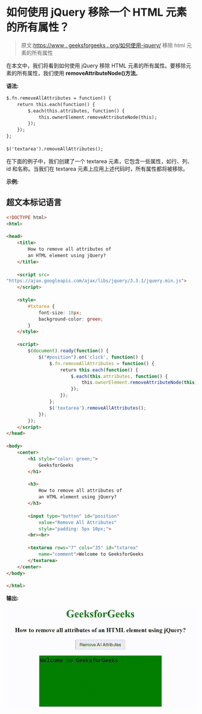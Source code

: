# 如何使用 jQuery 移除一个 HTML 元素的所有属性？

> 原文:[https://www . geeksforgeeks . org/如何使用-jquery/](https://www.geeksforgeeks.org/how-to-remove-all-attributes-of-an-html-element-using-jquery/) 移除 html 元素的所有属性

在本文中，我们将看到如何使用 jQuery 移除 HTML 元素的所有属性。要移除元素的所有属性，我们使用 **removeAttributeNode()方法**。

**语法:**

```html
$.fn.removeAllAttributes = function() {
    return this.each(function() {
        $.each(this.attributes, function() {
            this.ownerElement.removeAttributeNode(this);
        });
    });
};

$('textarea').removeAllAttributes();
```

在下面的例子中，我们创建了一个 textarea 元素，它包含一些属性，如行、列、id 和名称。当我们在 textarea 元素上应用上述代码时，所有属性都将被移除。

**示例:**

## 超文本标记语言

```html
<!DOCTYPE html>
<html>

<head>
    <title>
        How to remove all attributes of 
        an HTML element using jQuery?
    </title>

    <script src=
"https://ajax.googleapis.com/ajax/libs/jquery/3.3.1/jquery.min.js">
    </script>

    <style>
        #txtarea {
            font-size: 18px;
            background-color: green;
        }
    </style>

    <script>
        $(document).ready(function() {
            $("#position").on('click', function() {
                $.fn.removeAllAttributes = function() {
                    return this.each(function() {
                        $.each(this.attributes, function() {
                            this.ownerElement.removeAttributeNode(this);
                        });
                    });
                };
                $('textarea').removeAllAttributes();
            });
        });
    </script>
</head>

<body>
    <center>
        <h1 style="color: green;">
            GeeksforGeeks
        </h1>

        <h3>
            How to remove all attributes of 
            an HTML element using jQuery?
        </h3>

        <input type="button" id="position" 
            value="Remove All Attributes" 
            style="padding: 5px 10px;">
        <br><br>

        <textarea rows="7" cols="35" id="txtarea" 
            name="comment">Welcome to GeeksforGeeks
        </textarea>
    </center>
</body>

</html>
```

**输出:**

![](img/b4762bfcb0225ddd23c636861033c341.png)